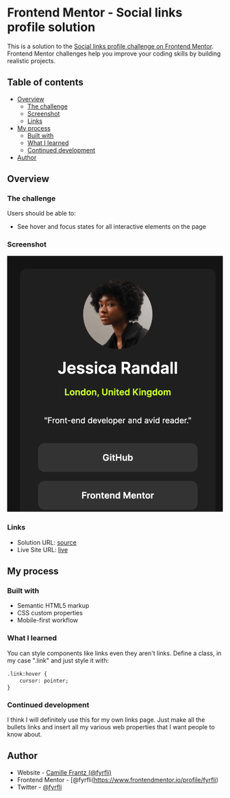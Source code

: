 # Frontend Mentor - Social links profile solution

This is a solution to the [Social links profile challenge on Frontend Mentor](https://www.frontendmentor.io/challenges/social-links-profile-UG32l9m6dQ). Frontend Mentor challenges help you improve your coding skills by building realistic projects. 

## Table of contents

- [Overview](#overview)
  - [The challenge](#the-challenge)
  - [Screenshot](#screenshot)
  - [Links](#links)
- [My process](#my-process)
  - [Built with](#built-with)
  - [What I learned](#what-i-learned)
  - [Continued development](#continued-development)
- [Author](#author)


## Overview

### The challenge

Users should be able to:

- See hover and focus states for all interactive elements on the page

### Screenshot

![](./screenshot.png)

### Links

- Solution URL: [source](https://github.com/fyrfli/social-links)
- Live Site URL: [live](https://fyrfli.github.io/social-links)

## My process

### Built with

- Semantic HTML5 markup
- CSS custom properties
- Mobile-first workflow

### What I learned

You can style components like links even they aren't links. Define a class, in my case ".link" and just style it with:

```
.link:hover {
    cursor: pointer;
}
```

### Continued development

I think I will definitely use this for my own links page. Just make all the bullets links and insert all my various web properties that I want people to know about.


## Author

- Website - [Camille Frantz (@fyrfli)](https://fyrfli.dev/fyrfli)
- Frontend Mentor - [@fyrfli(https://www.frontendmentor.io/profile/fyrfli)
- Twitter - [@fyrfli](https://www.twitter.com/fyrfli)

